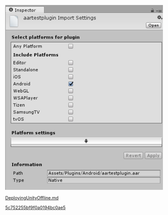  

 

 ![ARR plug-in import settings as displayed in the Inspector window](Images/AndroidARRPlugins_5c74fe3fa66a08177c1c0ae5.png) 

 [DeployingUnityOffline.md](DeployingUnityOffline.md) 

 [5c752255bf9f0a0194bc0ae5](Examples/code_2_5c752255bf9f0a0194bc0ae5.cs)